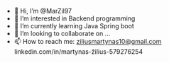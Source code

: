 - 👋 Hi, I’m @MarZil97
- 👀 I’m interested in Backend programming
- 🌱 I’m currently learning Java Spring boot
- 💞️ I’m looking to collaborate on ...
- 📫 How to reach me: ziliusmartynas10@gmail.com linkedin.com/in/martynas-žilius-579276254

<!---
MarZil97/MarZil97 is a ✨ special ✨ repository because its `README.md` (this file) appears on your GitHub profile.
You can click the Preview link to take a look at your changes.
--->
